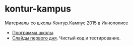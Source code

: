 # kontur-kampus
Материалы со школы Контур.Кампус 2015 в Иннополисе

* [Программа школы](https://docs.google.com/spreadsheets/d/1vQgZaZco7mA3Ve0HLgaQkHJ6pwII0KhPC9XCQf_qeas/edit#gid=0).
* [Слайды первого дня](1-CodeQuality/quality-slides.pptx?raw=true). Чистый код и тестирование.
